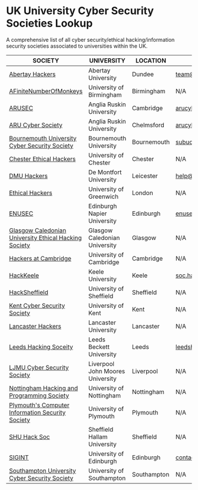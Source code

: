 # UK University Cyber Security Societies Lookup
A comprehensive list of all cyber security/ethical hacking/information security societies associated to universities within the UK.

|SOCIETY         | UNIVERSITY                      | LOCATION         | EMAIL               | TWITTER               |
|---|---|---|---|---|
|[Abertay Hackers](https://hacksoc.co.uk/) |Abertay University | Dundee|team@hacksoc.ac.uk| @AbertayHackers
|[AFiniteNumberOfMonkeys](http://afnom.net/)|University of Birmingham|Birmingham|N/A| @UoB_afnom |
|[ARUSEC](https://www.angliastudent.com/socs/21101/)|Anglia Ruskin University|Cambridge|arucybercambridge@gmail.com|@arusec|
|[ARU Cyber Society](https://www.angliastudent.com/socs/20698/)|Anglia Ruskin University|Chelmsford|arucybersociety@gmail.com|@ARUCyberSociety|
|[Bournemouth University Cyber Security Society](https://bucsu.bournemouth.ac.uk/subu-cyber-security-society/)|Bournemouth University|Bournemouth|subucybersecuritysoc@bournemouth.ac.uk | @_BUCSS |
|[Chester Ethical Hackers](https://www.chestersu.com/activities/societies/society/10956/)|University of Chester|Chester| N/A| @chesterhackers |
|[DMU Hackers](https://www.demontfortsu.com/soc/DMUHackers/)|De Montfort University|Leicester|help@dmuhackers.com|@dmuhackers|
|[Ethical Hackers](https://www.suug.co.uk/societies/ethicalhackers/)|University of Greenwich|London| N/A | @UoG_Hackers |
|[ENUSEC](https://enusec.org/)|Edinburgh Napier University|Edinburgh| enusec@gmail.com| @\_enusec\_ |
|[Glasgow Caledonian University Ethical Hacking Society](https://www.gcustudents.co.uk/groups/gcu-ethical-hacking-society)|Glasgow Caledonian University|Glasgow| N/A| @GCUehs |
|[Hackers at Cambridge](https://hackersatcambridge.com/)|University of Cambridge|Cambridge| N/A|N/A|
|[HackKeele](http://www.hackkeele.co.uk/)|Keele University|Keele|soc.hack@keele.ac.uk| @hackkeele |
|[HackSheffield](https://www.hacksheffield.co/)|University of Sheffield|Sheffield| N/A| @hacksheffield |
|[Kent Cyber Security Society](https://kentunion.co.uk/activities/cyber-security)|University of Kent|Kent| N/A| N/A |
|[Lancaster Hackers](https://luhack.github.io/)|Lancaster University|Lancaster| N/A| @lancsunihackers |
|[Leeds Hacking Soceity](http://leedshackingsociety.co.uk/)|Leeds Beckett University|Leeds|leedshackingsociety@gmail.com| @leedsehs |
|[LJMU Cyber Security Society](https://ljmusecuritysociety.wordpress.com/)|Liverpool John Moores University|Liverpool| N/A| N/A|
|[Nottingham Hacking and Programming Society](https://www.su.nottingham.ac.uk/societies/society/hack/)|University of Nottingham|Nottingham| N/A| @hacksocnotts |
|[Plymouth's Computer Information Security Society](https://www.upsu.com/societies/7347/)|University of Plymouth|Plymouth| N/A| N/A|
|[SHU Hack Soc](http://www.shuhacksoc.co.uk/)|Sheffield Hallam University|Sheffield| N/A| @SHUHackSoc |
|[SIGINT](https://sigint.mx/)|University of Edinburgh|Edinburgh|contact@sigint.mx|@siginthq|
|[Southampton University Cyber Security Society](https://www.sucss.org/)|University of Southampton|Southampton| N/A| N/A |
